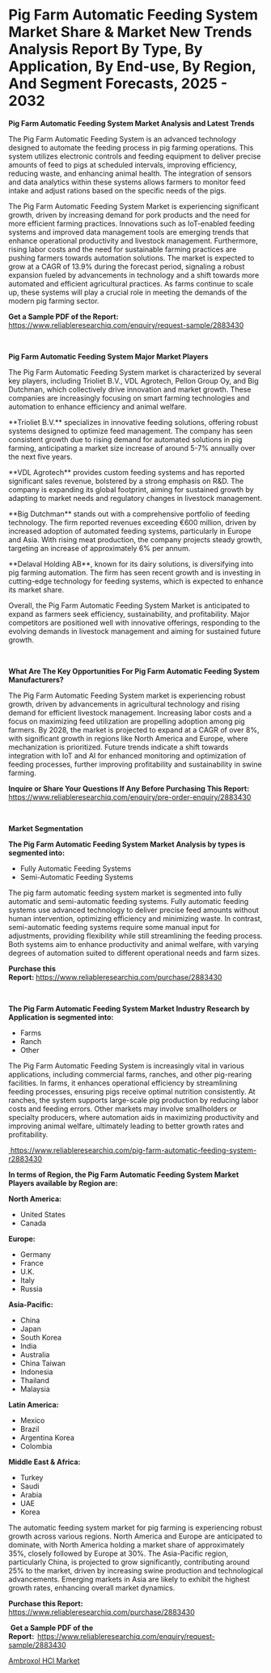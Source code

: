 <p><h1>Pig Farm Automatic Feeding System Market Share & Market New Trends Analysis Report By Type, By Application, By End-use, By Region, And Segment Forecasts, 2025 - 2032</h1></p><p><strong>Pig Farm Automatic Feeding System Market Analysis and Latest Trends</strong></p>
<p><p>The Pig Farm Automatic Feeding System is an advanced technology designed to automate the feeding process in pig farming operations. This system utilizes electronic controls and feeding equipment to deliver precise amounts of feed to pigs at scheduled intervals, improving efficiency, reducing waste, and enhancing animal health. The integration of sensors and data analytics within these systems allows farmers to monitor feed intake and adjust rations based on the specific needs of the pigs.</p><p>The Pig Farm Automatic Feeding System Market is experiencing significant growth, driven by increasing demand for pork products and the need for more efficient farming practices. Innovations such as IoT-enabled feeding systems and improved data management tools are emerging trends that enhance operational productivity and livestock management. Furthermore, rising labor costs and the need for sustainable farming practices are pushing farmers towards automation solutions. The market is expected to grow at a CAGR of 13.9% during the forecast period, signaling a robust expansion fueled by advancements in technology and a shift towards more automated and efficient agricultural practices. As farms continue to scale up, these systems will play a crucial role in meeting the demands of the modern pig farming sector.</p></p>
<p><strong>Get a Sample PDF of the Report:&nbsp;</strong> <a href="https://www.reliableresearchiq.com/enquiry/request-sample/2883430?utm_campaign=3180&utm_medium=2&utm_source=Github&utm_content=ia&utm_term=13032025&utm_id=pig-farm-automatic-feeding-system">https://www.reliableresearchiq.com/enquiry/request-sample/2883430</a></p>
<p>&nbsp;</p>
<p><strong>Pig Farm Automatic Feeding System Major Market Players</strong></p>
<p><p>The Pig Farm Automatic Feeding System market is characterized by several key players, including Trioliet B.V., VDL Agrotech, Pellon Group Oy, and Big Dutchman, which collectively drive innovation and market growth. These companies are increasingly focusing on smart farming technologies and automation to enhance efficiency and animal welfare.</p><p>**Trioliet B.V.** specializes in innovative feeding solutions, offering robust systems designed to optimize feed management. The company has seen consistent growth due to rising demand for automated solutions in pig farming, anticipating a market size increase of around 5-7% annually over the next five years.</p><p>**VDL Agrotech** provides custom feeding systems and has reported significant sales revenue, bolstered by a strong emphasis on R&D. The company is expanding its global footprint, aiming for sustained growth by adapting to market needs and regulatory changes in livestock management.</p><p>**Big Dutchman** stands out with a comprehensive portfolio of feeding technology. The firm reported revenues exceeding €600 million, driven by increased adoption of automated feeding systems, particularly in Europe and Asia. With rising meat production, the company projects steady growth, targeting an increase of approximately 6% per annum.</p><p>**Delaval Holding AB**, known for its dairy solutions, is diversifying into pig farming automation. The firm has seen recent growth and is investing in cutting-edge technology for feeding systems, which is expected to enhance its market share.</p><p>Overall, the Pig Farm Automatic Feeding System Market is anticipated to expand as farmers seek efficiency, sustainability, and profitability. Major competitors are positioned well with innovative offerings, responding to the evolving demands in livestock management and aiming for sustained future growth.</p></p>
<p>&nbsp;</p>
<p><strong>What Are The Key Opportunities For Pig Farm Automatic Feeding System Manufacturers?</strong></p>
<p><p>The Pig Farm Automatic Feeding System market is experiencing robust growth, driven by advancements in agricultural technology and rising demand for efficient livestock management. Increasing labor costs and a focus on maximizing feed utilization are propelling adoption among pig farmers. By 2028, the market is projected to expand at a CAGR of over 8%, with significant growth in regions like North America and Europe, where mechanization is prioritized. Future trends indicate a shift towards integration with IoT and AI for enhanced monitoring and optimization of feeding processes, further improving profitability and sustainability in swine farming.</p></p>
<p><strong>Inquire or Share Your Questions If Any Before Purchasing This Report:</strong> <a href="https://www.reliableresearchiq.com/enquiry/pre-order-enquiry/2883430?utm_campaign=3180&utm_medium=2&utm_source=Github&utm_content=ia&utm_term=13032025&utm_id=pig-farm-automatic-feeding-system">https://www.reliableresearchiq.com/enquiry/pre-order-enquiry/2883430</a></p>
<p>&nbsp;</p>
<p><strong>Market Segmentation</strong></p>
<p><strong>The Pig Farm Automatic Feeding System Market Analysis by types is segmented into:</strong></p>
<p><ul><li>Fully Automatic Feeding Systems</li><li>Semi-Automatic Feeding Systems</li></ul></p>
<p><p>The pig farm automatic feeding system market is segmented into fully automatic and semi-automatic feeding systems. Fully automatic feeding systems use advanced technology to deliver precise feed amounts without human intervention, optimizing efficiency and minimizing waste. In contrast, semi-automatic feeding systems require some manual input for adjustments, providing flexibility while still streamlining the feeding process. Both systems aim to enhance productivity and animal welfare, with varying degrees of automation suited to different operational needs and farm sizes.</p></p>
<p><strong>Purchase this Report:&nbsp;</strong><a href="https://www.reliableresearchiq.com/purchase/2883430?utm_campaign=3180&utm_medium=2&utm_source=Github&utm_content=ia&utm_term=13032025&utm_id=pig-farm-automatic-feeding-system">https://www.reliableresearchiq.com/purchase/2883430</a></p>
<p>&nbsp;</p>
<p><strong>The Pig Farm Automatic Feeding System Market Industry Research by Application is segmented into:</strong></p>
<p><ul><li>Farms</li><li>Ranch</li><li>Other</li></ul></p>
<p><p>The Pig Farm Automatic Feeding System is increasingly vital in various applications, including commercial farms, ranches, and other pig-rearing facilities. In farms, it enhances operational efficiency by streamlining feeding processes, ensuring pigs receive optimal nutrition consistently. At ranches, the system supports large-scale pig production by reducing labor costs and feeding errors. Other markets may involve smallholders or specialty producers, where automation aids in maximizing productivity and improving animal welfare, ultimately leading to better growth rates and profitability.</p></p>
<p><a href="https://www.reliableresearchiq.com/pig-farm-automatic-feeding-system-r2883430?utm_campaign=3180&utm_medium=2&utm_source=Github&utm_content=ia&utm_term=13032025&utm_id=pig-farm-automatic-feeding-system">&nbsp;https://www.reliableresearchiq.com/pig-farm-automatic-feeding-system-r2883430</a></p>
<p><strong>In terms of Region, the Pig Farm Automatic Feeding System Market Players available by Region are:</strong></p>
<p>
    <p> <strong> North America: </strong>
        <ul>
            <li>United States</li>
            <li>Canada</li>
        </ul>
        </p> 
    <p> <strong> Europe: </strong>
        <ul>
            <li>Germany</li>
            <li>France</li>
            <li>U.K.</li>
            <li>Italy</li>
            <li>Russia</li>
        </ul>
        </p> 
    <p> <strong> Asia-Pacific: </strong>
        <ul>
            <li>China</li>
            <li>Japan</li>
            <li>South Korea</li>
            <li>India</li>
            <li>Australia</li>
            <li>China Taiwan</li>
            <li>Indonesia</li>
            <li>Thailand</li>
            <li>Malaysia</li>
        </ul>
        </p> 
    <p> <strong> Latin America: </strong>
        <ul>
            <li>Mexico</li>
            <li>Brazil</li>
            <li>Argentina Korea</li>
            <li>Colombia</li>
        </ul>
        </p> 
    <p> <strong> Middle East & Africa: </strong>
        <ul>
            <li>Turkey</li>
            <li>Saudi</li>
            <li>Arabia</li>
            <li>UAE</li>
            <li>Korea</li>
        </ul>
    </p>
    </p>
<p><p>The automatic feeding system market for pig farming is experiencing robust growth across various regions. North America and Europe are anticipated to dominate, with North America holding a market share of approximately 35%, closely followed by Europe at 30%. The Asia-Pacific region, particularly China, is projected to grow significantly, contributing around 25% to the market, driven by increasing swine production and technological advancements. Emerging markets in Asia are likely to exhibit the highest growth rates, enhancing overall market dynamics.</p></p>
<p><strong>Purchase this Report: </strong><a href="https://www.reliableresearchiq.com/purchase/2883430?utm_campaign=3180&utm_medium=2&utm_source=Github&utm_content=ia&utm_term=13032025&utm_id=pig-farm-automatic-feeding-system">https://www.reliableresearchiq.com/purchase/2883430</a></p>
<p>&nbsp;<strong>Get a Sample PDF of the Report:&nbsp;&nbsp;</strong><a href="https://www.reliableresearchiq.com/enquiry/request-sample/2883430?utm_campaign=3180&utm_medium=2&utm_source=Github&utm_content=ia&utm_term=13032025&utm_id=pig-farm-automatic-feeding-system">https://www.reliableresearchiq.com/enquiry/request-sample/2883430</a></p>
<p><strong></strong></p>
<p><p><a href="https://github.com/djarixneoza/Market-Research-Report-List-1/blob/main/ambroxol-hcl-market.md?utm_campaign=3180&utm_medium=2&utm_source=Github&utm_content=ia&utm_term=13032025&utm_id=pig-farm-automatic-feeding-system">Ambroxol HCl Market</a></p></p>